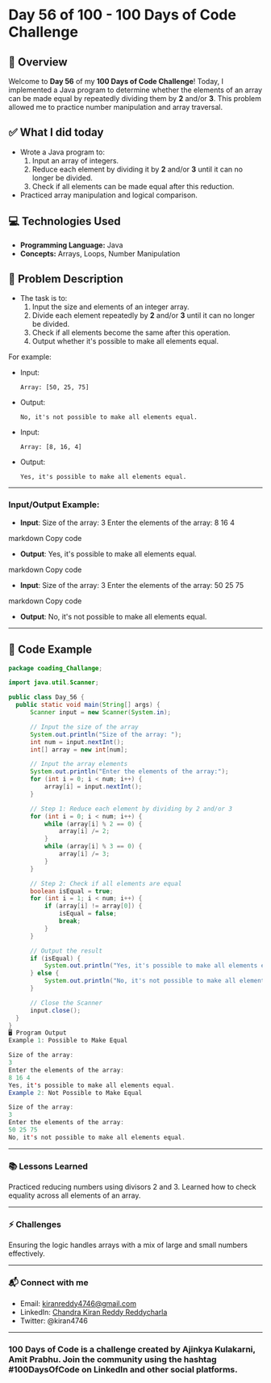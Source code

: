 # Day 56 of 100 - 100 Days of Code Challenge

## 📝 Overview
Welcome to **Day 56** of my **100 Days of Code Challenge**! Today, I implemented a Java program to determine whether the elements of an array can be made equal by repeatedly dividing them by **2** and/or **3**. This problem allowed me to practice number manipulation and array traversal.

## ✅ What I did today
- Wrote a Java program to:
  1. Input an array of integers.
  2. Reduce each element by dividing it by **2** and/or **3** until it can no longer be divided.
  3. Check if all elements can be made equal after this reduction.
- Practiced array manipulation and logical comparison.

## 💻 Technologies Used
- **Programming Language:** Java
- **Concepts:** Arrays, Loops, Number Manipulation

## 📖 Problem Description
- The task is to:
  1. Input the size and elements of an integer array.
  2. Divide each element repeatedly by **2** and/or **3** until it can no longer be divided.
  3. Check if all elements become the same after this operation.
  4. Output whether it's possible to make all elements equal.

For example:
  - Input:
    ```
    Array: [50, 25, 75]
    ```
  - Output:
    ```
    No, it's not possible to make all elements equal.
    ```

  - Input:
    ```
    Array: [8, 16, 4]
    ```
  - Output:
    ```
    Yes, it's possible to make all elements equal.
    ```

---

### Input/Output Example:

- **Input**:
Size of the array: 3 Enter the elements of the array: 8 16 4

markdown
Copy code
- **Output**:
Yes, it's possible to make all elements equal.

markdown
Copy code

- **Input**:
Size of the array: 3 Enter the elements of the array: 50 25 75

markdown
Copy code
- **Output**:
No, it's not possible to make all elements equal.


---

## 📝 Code Example

```java
package coading_Challange;

import java.util.Scanner;

public class Day_56 {
  public static void main(String[] args) {
      Scanner input = new Scanner(System.in);

      // Input the size of the array
      System.out.println("Size of the array: ");
      int num = input.nextInt();
      int[] array = new int[num];

      // Input the array elements
      System.out.println("Enter the elements of the array:");
      for (int i = 0; i < num; i++) {
          array[i] = input.nextInt();
      }

      // Step 1: Reduce each element by dividing by 2 and/or 3
      for (int i = 0; i < num; i++) {
          while (array[i] % 2 == 0) {
              array[i] /= 2;
          }
          while (array[i] % 3 == 0) {
              array[i] /= 3;
          }
      }

      // Step 2: Check if all elements are equal
      boolean isEqual = true;
      for (int i = 1; i < num; i++) {
          if (array[i] != array[0]) {
              isEqual = false;
              break;
          }
      }

      // Output the result
      if (isEqual) {
          System.out.println("Yes, it's possible to make all elements equal.");
      } else {
          System.out.println("No, it's not possible to make all elements equal.");
      }

      // Close the Scanner
      input.close();
  }
}
🖥️ Program Output
Example 1: Possible to Make Equal

Size of the array: 
3
Enter the elements of the array: 
8 16 4
Yes, it's possible to make all elements equal.
Example 2: Not Possible to Make Equal

Size of the array: 
3
Enter the elements of the array: 
50 25 75
No, it's not possible to make all elements equal.
```
---
###  📚 Lessons Learned
Practiced reducing numbers using divisors 2 and 3.
Learned how to check equality across all elements of an array.

---
### ⚡ Challenges
Ensuring the logic handles arrays with a mix of large and small numbers effectively.

---
### 📬 Connect with me
- Email: kiranreddy4746@gmail.com
- LinkedIn: [Chandra Kiran Reddy Reddycharla](https://www.linkedin.com/in/chandra-kiran-reddy-reddycharla-a9a746230/)
- Twitter: @kiran4746

---
### 100 Days of Code is a challenge created by Ajinkya Kulakarni, Amit Prabhu. Join the community using the hashtag #100DaysOfCode on LinkedIn and other social platforms.
